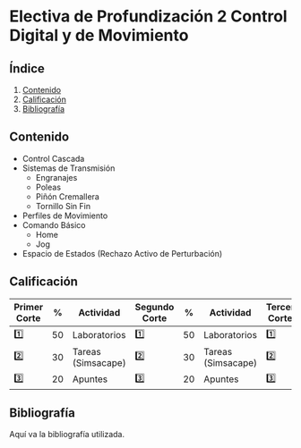 # Electiva de Profundización 2 Control Digital y de Movimiento 

## Índice
1. [Contenido](#contenido)
2. [Calificación](#calificación)
3. [Bibliografía](#bibliografía)

## Contenido
- Control Cascada
- Sistemas de Transmisión
  - Engranajes
  - Poleas
  - Piñón Cremallera
  - Tornillo Sin Fin
- Perfiles de Movimiento
- Comando Básico
  - Home
  - Jog
- Espacio de Estados (Rechazo Activo de Perturbación)

## Calificación
<div align="center">

| **Primer Corte** | **%** | **Actividad** | **Segundo Corte** | **%** | **Actividad** | **Tercer Corte** | **%** | **Actividad** |
|-----------------|----|-------------|-----------------|----|-------------|-----------------|----|-------------|
| 1️⃣ | 50 | Laboratorios | 1️⃣ | 50 | Laboratorios | 1️⃣ | 50 | Laboratorios |
| 2️⃣ | 30 | Tareas (Simsacape) | 2️⃣ | 30 | Tareas (Simsacape) | 2️⃣ | 30 | Tareas (Simsacape) |
| 3️⃣ | 20 | Apuntes | 3️⃣ | 20 | Apuntes | 3️⃣ | 20 | Apuntes |

</div>


## Bibliografía
Aquí va la bibliografía utilizada.
